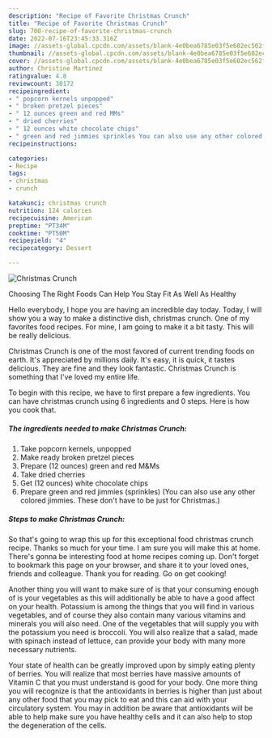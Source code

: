 ```yaml
---
description: "Recipe of Favorite Christmas Crunch"
title: "Recipe of Favorite Christmas Crunch"
slug: 700-recipe-of-favorite-christmas-crunch
date: 2022-07-16T23:45:33.316Z
image: //assets-global.cpcdn.com/assets/blank-4e0bea6785e03f5e602ec562f230caae08da540cada707380b4fe1bbebba43da.png
thumbnail: //assets-global.cpcdn.com/assets/blank-4e0bea6785e03f5e602ec562f230caae08da540cada707380b4fe1bbebba43da.png
cover: //assets-global.cpcdn.com/assets/blank-4e0bea6785e03f5e602ec562f230caae08da540cada707380b4fe1bbebba43da.png
author: Christine Martinez
ratingvalue: 4.8
reviewcount: 30172
recipeingredient:
- " popcorn kernels unpopped"
- " broken pretzel pieces"
- " 12 ounces green and red MMs"
- " dried cherries"
- " 12 ounces white chocolate chips"
- " green and red jimmies sprinkles You can also use any other colored jimmies These dont have to be just for Christmas"
recipeinstructions:

categories:
- Recipe
tags:
- christmas
- crunch

katakunci: christmas crunch 
nutrition: 124 calories
recipecuisine: American
preptime: "PT34M"
cooktime: "PT50M"
recipeyield: "4"
recipecategory: Dessert

---
```



![Christmas Crunch](//assets-global.cpcdn.com/assets/blank-4e0bea6785e03f5e602ec562f230caae08da540cada707380b4fe1bbebba43da.png)

Choosing The Right Foods Can Help You Stay Fit As Well As Healthy

Hello everybody, I hope you are having an incredible day today. Today, I will show you a way to make a distinctive dish, christmas crunch. One of my favorites food recipes. For mine, I am going to make it a bit tasty. This will be really delicious.



Christmas Crunch is one of the most favored of current trending foods on earth. It's appreciated by millions daily. It's easy, it is quick, it tastes delicious. They are fine and they look fantastic. Christmas Crunch is something that I've loved my entire life.


To begin with this recipe, we have to first prepare a few ingredients. You can have christmas crunch using 6 ingredients and 0 steps. Here is how you cook that.

<!--inarticleads1-->

##### The ingredients needed to make Christmas Crunch:

1. Take  popcorn kernels, unpopped
1. Make ready  broken pretzel pieces
1. Prepare  (12 ounces) green and red M&amp;Ms
1. Take  dried cherries
1. Get  (12 ounces) white chocolate chips
1. Prepare  green and red jimmies (sprinkles) (You can also use any other colored jimmies. These don&#39;t have to be just for Christmas.)




<!--inarticleads2-->

##### Steps to make Christmas Crunch:





So that's going to wrap this up for this exceptional food christmas crunch recipe. Thanks so much for your time. I am sure you will make this at home. There's gonna be interesting food at home recipes coming up. Don't forget to bookmark this page on your browser, and share it to your loved ones, friends and colleague. Thank you for reading. Go on get cooking!

Another thing you will want to make sure of is that your consuming enough of is your vegetables as this will additionally be able to have a good affect on your health. Potassium is among the things that you will find in various vegetables, and of course they also contain many various vitamins and minerals you will also need. One of the vegetables that will supply you with the potassium you need is broccoli. You will also realize that a salad, made with spinach instead of lettuce, can provide your body with many more necessary nutrients.

Your state of health can be greatly improved upon by simply eating plenty of berries. You will realize that most berries have massive amounts of Vitamin C that you must understand is good for your body. One more thing you will recognize is that the antioxidants in berries is higher than just about any other food that you may pick to eat and this can aid with your circulatory system. You may in addition be aware that antioxidants will be able to help make sure you have healthy cells and it can also help to stop the degeneration of the cells.
